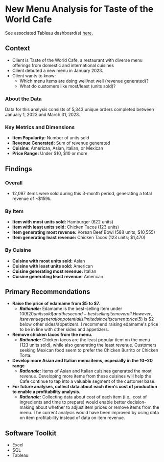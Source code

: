 # New Menu Analysis for Taste of the World Cafe
See associated Tableau dashboard(s) [here.](https://public.tableau.com/app/profile/jon.watford/viz/TasteoftheWorldCafeMenuAnalysis/KPIDashboard)

## Context
- Client is Taste of the World Cafe, a restaurant with diverse menu offerings from domestic and international cuisines
- Client debuted a new menu in January 2023.
- Client wants to know:
	- Which menu items are doing well/not well (revenue generated)?
	- What do customers like most/least (units sold)?
 
### About the Data
Data for this analysis consists of 5,343 unique orders completed between January 1, 2023 and March 31, 2023.

### Key Metrics and Dimensions

- **Item Popularity:** Number of units sold 
- **Revenue Generated:** Sum of revenue generated 
- **Cuisine:** American, Asian, Italian, or Mexican
- **Price Range:** Under $10, $10 or more

## Findings

### Overall 
- 12,097 items were sold during this 3-month period, generating a total revenue of ~$159k. 

### By Item
- **Item with most units sold:** 		Hamburger (622 units)
- **Item with least units sold:** 		Chicken Tacos (123 units)
- **Item generating most revenue:**		Korean Beef Bowl (588 units; $10,555)
- **Item generating least revenue:** 	Chicken Tacos (123 units; $1,470)

### By Cuisine
- **Cuisine with most units sold:** 		Asian
- **Cuisine with least units sold:** 		American
- **Cuisine generating most revenue:**		Italian
- **Cuisine generating least revenue:**		American

## Primary Recommendations

- **Raise the price of edamame from $5 to $7.**
	- ***Rationale:*** Edamame is the best-selling item under $10 (620 units sold) and the second-best selling item overall. However, its revenue generation potential is limited since its current price ($5) is $2 below other sides/appetizers. I recommend raising edamame's price to be in line with other sides and appetizers.
- **Remove chicken tacos from the menu.**  
	- ***Rationale:*** Chicken tacos are the least popular item on the menu (123 units sold), while also generating the least revenue. Customers seeking Mexican food seem to prefer the Chicken Burrito or Chicken Torta. 
- **Develop more Asian and Italian menu items, especially in the $10-$20 range**
	- ***Rationale:*** Items of Asian and Italian cuisines generated the most revenue. Developing more items from these cuisines will help the Cafe continue to tap into a valuable segment of the customer base.
- **For future analyses, collect data about each item's cost of production to enable a profitability analysis.**
	- ***Rationale:*** Collecting data about cost of each item (i.e., cost of ingredients and time to prepare) would enable better decision-making about whether to adjust item prices or remove items from the menu. The current analysis would have been improved by using data on item profitability instead of data on item revenue.


## Software Toolkit
- Excel
- SQL
- Tableau



